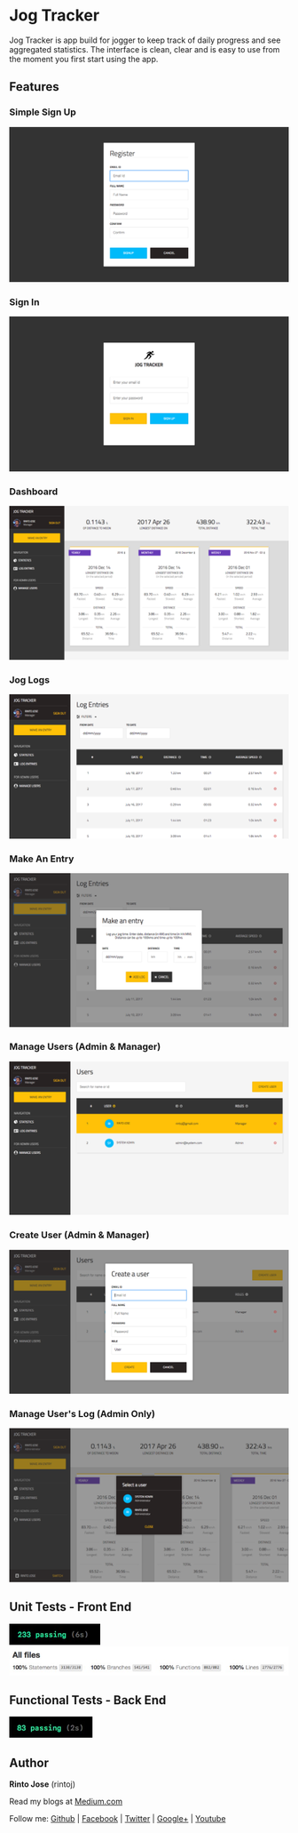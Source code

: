 # Jog Tracker

Jog Tracker is app build for jogger to keep track of daily progress and see aggregated statistics. The interface is clean, clear and is easy to use from the moment you first start using the app.

## Features

### Simple Sign Up

![SignUp](./docs/img/signup.png)

### Sign In

![SignUp](./docs/img/signin.png)

### Dashboard

![Dashboard](./docs/img/dashboard.png)

### Jog Logs

![Jog Logs](./docs/img/logs.png)

### Make An Entry

![Make An Entry](./docs/img/make-an-entry.png)

### Manage Users (Admin & Manager)

![Manage Users](./docs/img/manage-users.png)

### Create User (Admin & Manager)

![Create User](./docs/img/create-user.png)

### Manage User's Log (Admin Only)

![Manage User's Log](./docs/img/manage-users-records.png)

## Unit Tests - Front End

![Ui Tests](./docs/img/ui-tests.png)
![Ui Test Summary](./docs/img/test-summary.png)

## Functional Tests - Back End

![Server Tests](./docs/img/server-tests.png)

## Author

**Rinto Jose** (rintoj)

Read my blogs at [Medium.com](https://medium.com/@rintoj)

Follow me:
  [Github](https://github.com/rintoj)
| [Facebook](https://www.facebook.com/rinto.jose)
| [Twitter](https://twitter.com/rintoj)
| [Google+](https://plus.google.com/+RintoJoseMankudy)
| [Youtube](https://youtube.com/+RintoJoseMankudy)